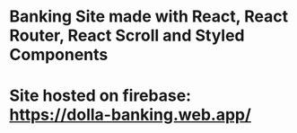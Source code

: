# Banking Site made with React, React Router, React Scroll and Styled Components


# Site hosted on firebase: https://dolla-banking.web.app/








